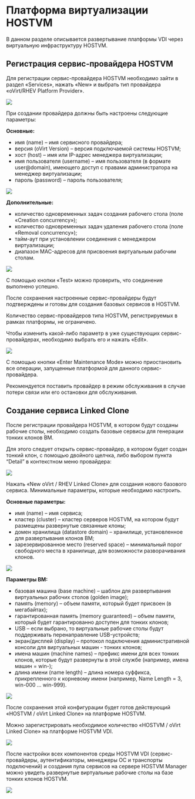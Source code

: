 # Платформа виртуализации HOSTVM

В данном разделе описывается развертывание платформы VDI через виртуальную инфраструктуру HOSTVM.

## Регистрация сервис-провайдера HOSTVM <a href="#provider" id="provider"></a>

Для регистрации сервис-провайдера HOSTVM необходимо зайти в раздел «Services», нажать «New» и выбрать тип провайдера «oVirt/RHEV Platform Provider».

![](../../../.gitbook/assets/vdi\_ag5.png)

При создании провайдера должны быть настроены следующие параметры:

**Основные:**

* имя (name) – имя сервисного провайдера;
* версия (oVirt Version) – версия подключаемой системы HOSTVM;
* хост (host) – имя или IP-адрес менеджера виртуализации;
* имя пользователя (username) – имя пользователя (в формате user@domain), имеющего доступ с правами администратора на менеджер виртуализации;
* пароль (password) – пароль пользователя;

![](../../../.gitbook/assets/vdi\_ag6.png)

**Дополнительные:**

* количество одновременных задач создания рабочего стола (поле «Creation concurrency»);
* количество одновременных задач удаления рабочего стола (поле «Removal concurrency»);
* тайм-аут при установлении соединения с менеджером виртуализации;
* диапазон MAC-адресов для присвоения виртуальным рабочим столам.

![](../../../.gitbook/assets/vdi\_ag7.png)

С помощью кнопки «Test» можно проверить, что соединение выполнено успешно.

После сохранения настроенные сервис-провайдеры будут подтверждены и готовы для создания базовых сервисов в HOSTVM.

Количество сервис-провайдеров типа HOSTVM, регистрируемых в рамках платформы, не ограничено.

Чтобы изменить какой-либо параметр в уже существующих сервис-провайдерах, необходимо выбрать его и нажать «Edit».

![](../../../.gitbook/assets/vdi\_ag8.png)

С помощью кнопки «Enter Maintenance Mode» можно приостановить все операции, запущенные платформой для данного сервис-провайдера.

Рекомендуется поставить провайдер в режим обслуживания в случае потери связи или его остановки для обслуживания.

## Создание сервиса Linked Clone <a href="#service" id="service"></a>

После регистрации провайдера HOSTVM, в котором будут созданы рабочие столы, необходимо создать базовые сервисы для генерации тонких клонов ВМ.

Для этого следует открыть сервис-провайдер, в котором будет создан тонкий клон, с помощью двойного щелчка, либо выбором пункта “Detail” в контекстном меню провайдера:

![](../../../.gitbook/assets/vdi\_ag9.png)

Нажать «New оVirt / RHEV Linked Clone» для создания нового базового сервиса. Минимальные параметры, которые необходимо настроить.

**Основные параметры:**

* имя (name) – имя сервиса;
* кластер (cluster) – кластер серверов HOSTVM, на котором будут размещены развернутые связанные клоны;
* домен хранилища (datastore domain) – хранилище, установленное для развертывания клонов ВМ;
* зарезервированное место (reserved space) – минимальный порог свободного места в хранилище, для возможности разворачивания клонов.

![](../../../.gitbook/assets/vdi\_ag10.png)

**Параметры ВМ:**

* базовая машина (base machine) – шаблон для развертывания виртуальных рабочих столов (golden image);
* память (memory) – объем памяти, который будет присвоен (в мегабайтах);
* гарантированная память (memory guaranteed) – объем памяти, который будет гарантированно доступен для тонких клонов;
* USB – если выбрано, то виртуальные рабочие столы будут поддерживать перенаправление USB-устройств;
* экран/дисплей (display) – протокол подключения административной консоли для виртуальных машин - тонких клонов;
* имена машин (machine names) – префикс имени для всех тонких клонов, которые будут развернуты в этой службе (например, имена машин = win-);
* длина имени (name length) – длина номера суффикса, прикрепленного к корневому имени (например, Name Length = 3, win-000 ... win-999).

![](../../../.gitbook/assets/vdi\_ag11.png)

После сохранения этой конфигурации будет готов действующий «HOSTVM / oVirt Linked Clone» на платформе HOSTVM.

Можно зарегистрировать необходимое количество «HOSTVM / oVirt Linked Clone» на платформе HOSTVM VDI.

![](../../../.gitbook/assets/vdi\_ag12.png)

После настройки всех компонентов среды HOSTVM VDI (сервис-провайдеры, аутентификаторы, менеджеры ОС и транспорты подключений) и создания пула сервисов на сервере HOSTVM Manager можно увидеть развернутые виртуальные рабочие столы на базе тонких клонов HOSTVM.

![](../../../.gitbook/assets/vdi\_ag13.png)

##
